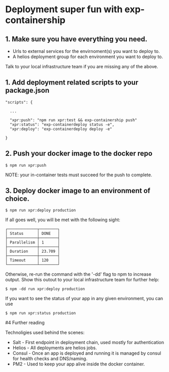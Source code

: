 # Deployment super fun with exp-containership

## 1. Make sure you have everything you need.

* Urls to external services for the envirnoment(s) you want to deploy to.
* A helios deployment group for each environment you want to deploy to.

Talk to your local infrastructure team if you are missing any of the above.

## 1. Add deployment related scripts to your package.json

```
"scripts": {

  ...

  "xpr:push": "npm run xpr:test && exp-containership push"
  "xpr:status": "exp-containerdeploy status -e",
  "xpr:deploy": "exp-containerdeploy deploy -e"
  
}
```

## 2. Push your docker image to the docker repo

```
$ npm run xpr:push
```

NOTE: your in-container tests must succeed for the push to complete.

## 3. Deploy docker image to an environment of choice.

```
$ npm run xpr:deploy production
```

If all goes well, you will be met with the following sight:

```
┌─────────────┬────────┐
│ Status      │ DONE   │
├─────────────┼────────┤
│ Parallelism │ 1      │
├─────────────┼────────┤
│ Duration    │ 23.709 │
├─────────────┼────────┤
│ Timeout     │ 120    │
└─────────────┴────────┘
```

Otherwise, re-run the command with the '-dd' flag to npm to increase output. Show this outout to
your local infrastructure team for further help:

```
$ npm -dd run xpr:deploy production
```

If you want to see the status of your app in any given environment, you can use

```
$ npm run xpr:status production
```

#4 Further reading

Technoligies used behind the scenes:

* Salt - First endpoint in deployment chain, used mostly for authentication
* Helios - All deployments are helios jobs. 
* Consul - Once an app is deployed and running it is managed by consul for health checks and DNS/naming.
* PM2 - Used to keep your app alive inside the docker container.
